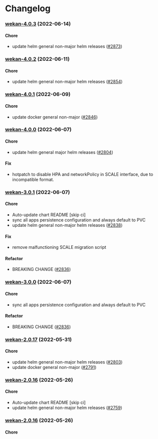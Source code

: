 # Changelog<br>


<a name="wekan-4.0.3"></a>
### [wekan-4.0.3](https://github.com/truecharts/apps/compare/wekan-4.0.2...wekan-4.0.3) (2022-06-14)

#### Chore

* update helm general non-major helm releases ([#2873](https://github.com/truecharts/apps/issues/2873))



<a name="wekan-4.0.2"></a>
### [wekan-4.0.2](https://github.com/truecharts/apps/compare/wekan-4.0.1...wekan-4.0.2) (2022-06-11)

#### Chore

* update helm general non-major helm releases ([#2854](https://github.com/truecharts/apps/issues/2854))



<a name="wekan-4.0.1"></a>
### [wekan-4.0.1](https://github.com/truecharts/apps/compare/wekan-4.0.0...wekan-4.0.1) (2022-06-09)

#### Chore

* update docker general non-major ([#2846](https://github.com/truecharts/apps/issues/2846))



<a name="wekan-4.0.0"></a>
### [wekan-4.0.0](https://github.com/truecharts/apps/compare/wekan-3.0.1...wekan-4.0.0) (2022-06-07)

#### Chore

* update helm general major helm releases ([#2804](https://github.com/truecharts/apps/issues/2804))

#### Fix

* hotpatch to disable HPA and networkPolicy in SCALE interface, due to incompatible format.



<a name="wekan-3.0.1"></a>
### [wekan-3.0.1](https://github.com/truecharts/apps/compare/wekan-2.0.17...wekan-3.0.1) (2022-06-07)

#### Chore

* Auto-update chart README [skip ci]
* sync all apps persistence configuration and always default to PVC
* update helm general non-major helm releases ([#2838](https://github.com/truecharts/apps/issues/2838))

#### Fix

* remove malfunctioning SCALE migration script

#### Refactor

* BREAKING CHANGE ([#2836](https://github.com/truecharts/apps/issues/2836))



<a name="wekan-3.0.0"></a>
### [wekan-3.0.0](https://github.com/truecharts/apps/compare/wekan-2.0.17...wekan-3.0.0) (2022-06-07)

#### Chore

* sync all apps persistence configuration and always default to PVC

#### Refactor

* BREAKING CHANGE ([#2836](https://github.com/truecharts/apps/issues/2836))



<a name="wekan-2.0.17"></a>
### [wekan-2.0.17](https://github.com/truecharts/apps/compare/wekan-2.0.16...wekan-2.0.17) (2022-05-31)

#### Chore

* update helm general non-major helm releases ([#2803](https://github.com/truecharts/apps/issues/2803))
* update docker general non-major ([#2791](https://github.com/truecharts/apps/issues/2791))



<a name="wekan-2.0.16"></a>
### [wekan-2.0.16](https://github.com/truecharts/apps/compare/wekan-2.0.15...wekan-2.0.16) (2022-05-26)

#### Chore

* Auto-update chart README [skip ci]
* update helm general non-major helm releases ([#2759](https://github.com/truecharts/apps/issues/2759))



<a name="wekan-2.0.16"></a>
### [wekan-2.0.16](https://github.com/truecharts/apps/compare/wekan-2.0.15...wekan-2.0.16) (2022-05-26)

#### Chore
